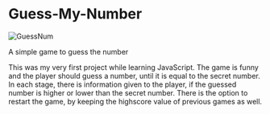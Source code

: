 # Guess-My-Number
![GuessNum](https://github.com/selmaGharbi/Guess-My-Number/assets/167712525/744901c4-cfc3-4043-94e1-ac14323c24bc)

A simple game to guess the number

This was my very first project while learning JavaScript.
The game is funny and the player should guess a number, until it is equal to the secret number.
In each stage, there is information given to the player, if the guessed number is higher or lower than the secret number.
There is the option to restart the game, by keeping the highscore value of previous games as well.
